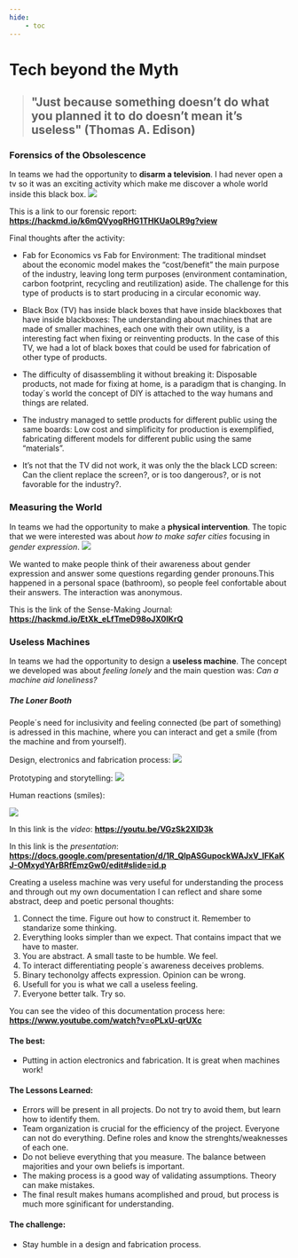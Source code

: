 ```yaml
---
hide:
    - toc
---
```


# Tech beyond the Myth

> ## "Just because something doesn’t do what you planned it to do doesn’t mean it’s useless" (Thomas A. Edison)


### Forensics of the Obsolescence

In teams we had the opportunity to **disarm a television**.
I had never open a tv so it was an exciting activity which make me discover a whole world inside this black box.
![](../images/week67/opentv.jpg)
 
 This is a link to our forensic report: 
**<https://hackmd.io/k6mQVyogRHG1THKUaOLR9g?view>**


Final thoughts after the activity:

- Fab for Economics vs Fab for Environment: The traditional mindset about the economic model makes the “cost/benefit” the main purpose of the industry, leaving long term purposes (environment contamination, carbon footprint, recycling and reutilization) aside. The challenge for this type of products is to start producing in a circular economic way.

- Black Box (TV) has inside black boxes that have inside blackboxes that have inside blackboxes: The understanding about machines that are made of smaller machines, each one with their own utility, is a interesting fact when fixing or reinventing products. In the case of this TV, we had a lot of black boxes that could be used for fabrication of other type of products.

- The difficulty of disassembling it without breaking it: Disposable products, not made for fixing at home, is a paradigm that is changing. In today´s world the concept of DIY is attached to the way humans and things are related.

- The industry managed to settle products for different public using the same boards: Low cost and simplificity for production is exemplified, fabricating different models for different public using the same “materials”.

- It’s not that the TV did not work, it was only the the black LCD screen: Can the client replace the screen?, or is too dangerous?, or is not favorable for the industry?.

### Measuring the World

In teams we had the opportunity to make a **physical intervention**. The topic that we were interested was about *how to make safer cities* focusing in *gender expression*.
![](../images/week67/genderexpression.jpg)

We wanted to make people think of their awareness about gender expression and answer some questions regarding gender pronouns.This happened in a personal space (bathroom), so people feel confortable about their answers. The interaction was anonymous.

This is the link of the Sense-Making Journal: 
**<https://hackmd.io/EtXk_eLfTmeD98oJX0lKrQ>**


### Useless Machines

In teams we had the opportunity to design a **useless machine**. The concept we developed was about *feeling lonely* and the main question was: *Can a machine aid loneliness?*

##### The Loner Booth
People´s need for inclusivity and feeling connected (be part of something) is adressed in this machine, where you can interact and get a smile (from the machine and from yourself).

Design, electronics and fabrication process:
![](../images/week67/lonerbooth1.jpg)

Prototyping and storytelling:
![](../images/week67/lonerbooth2.jpg)

Human reactions (smiles):

![](../images/week67/humansmiles.jpg)


In this link is the *video*: **<https://youtu.be/VGzSk2XlD3k>**

In this link is the *presentation*: 
**<https://docs.google.com/presentation/d/1R_QlpASGupockWAJxV_IFKaKJ-OMxydYArBRfEmzGw0/edit#slide=id.p>**


Creating a useless machine was very useful for understanding the process and through out my own documentation I can reflect and share some abstract, deep and poetic personal thoughts:

1. Connect the time. Figure out how to construct it. Remember to standarize some thinking.
2. Everything looks simpler than we expect. That contains impact that we have to master.
3. You are abstract. A small taste to be humble. We feel.
4. To interact differentiating people´s awareness deceives problems.
5. Binary techonolgy affects expression. Opinion can be wrong.
6. Usefull for you is what we call a useless feeling.
7. Everyone better talk. Try so.

You can see the video of this documentation process here: 
**<https://www.youtube.com/watch?v=oPLxU-qrUXc>**



#### The best: 
- Putting in action electronics and fabrication. It is great when machines work!

#### The Lessons Learned:
- Errors will be present in all projects. Do not try to avoid them, but learn how to identify them.
- Team organization is crucial for the efficiency of the project. Everyone can not do everything. Define roles and know the strenghts/weaknesses of each one.
- Do not believe everything that you measure. The balance between majorities and your own beliefs is important. 
- The making process is a good way of validating assumptions. Theory can make mistakes.
- The final result makes humans acomplished and proud, but process is much more sginificant for understanding. 

#### The challenge:
- Stay humble in a design and fabrication process.









